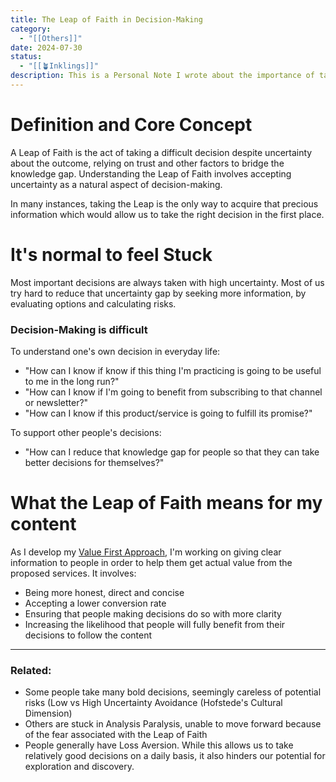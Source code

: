 ```yaml
---
title: The Leap of Faith in Decision-Making
category:
  - "[[Others]]"
date: 2024-07-30
status:
  - "[[🪴Inklings]]"
description: This is a Personal Note I wrote about the importance of taking bold decisions to get your life rolling. It was particularly meaningful to me as I was starting to create content.
---
```


# Definition and Core Concept

A Leap of Faith is the act of taking a difficult decision despite uncertainty about the outcome, relying on trust and other factors to bridge the knowledge gap. Understanding the Leap of Faith involves accepting uncertainty as a natural aspect of decision-making.

In many instances, taking the Leap is the only way to acquire that precious information which would allow us to take the right decision in the first place.

# It's normal to feel Stuck

Most important decisions are always taken with high uncertainty. Most of us try hard to reduce that uncertainty gap by seeking more information, by evaluating options and calculating risks. 

### Decision-Making is difficult

To understand one's own decision in everyday life:
- "How can I know if know if this thing I'm practicing is going to be useful to me in the long run?"
- "How can I know if I'm going to benefit from subscribing to that channel or newsletter?"
- "How can I know if this product/service is going to fulfill its promise?"

To support other people's decisions:
- "How can I reduce that knowledge gap for people so that they can take better decisions for themselves?"

# What the Leap of Faith means for my content 

As I develop my [Value First Approach](/notes/valuevfa), I'm working on giving clear information to people in order to help them get actual value from the proposed services. It involves:
- Being more honest, direct and concise
- Accepting a lower conversion rate
- Ensuring that people making decisions do so with more clarity
- Increasing the likelihood that people will fully benefit from their decisions to follow the content


- - -
### Related:
- Some people take many bold decisions, seemingly careless of potential risks (Low vs High Uncertainty Avoidance (Hofstede's Cultural Dimension)
- Others are stuck in Analysis Paralysis, unable to move forward because of the fear associated with the Leap of Faith
- People generally have Loss Aversion. While this allows us to take relatively good decisions on a daily basis, it also hinders our potential for exploration and discovery.
